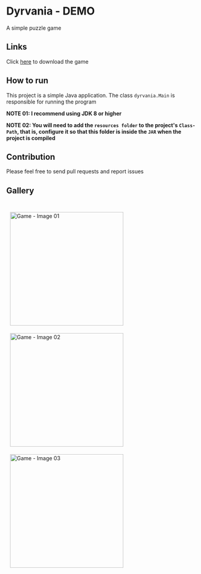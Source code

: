 # Dyrvania - DEMO

A simple puzzle game

## Links

Click [here](https://julio-igreja.itch.io/dyrvania) to download the game

## How to run

This project is a simple Java application. The class `dyrvania.Main` is responsible for running the program

**NOTE 01: I recommend using JDK 8 or higher**

**NOTE 02: You will need to add the `resources folder` to the project's `Class-Path`, that is, configure it so that this folder is inside the `JAR` when the project is compiled**

## Contribution

Please feel free to send pull requests and report issues

## Gallery

<div style="display: inline"><br>
  <img align="center" alt="Game - Image 01" height="300" width="300" style="margin: 10px;" src="https://img.itch.zone/aW1hZ2UvMjU4OTA5Ny8xNTQxNzM4OC5wbmc=/original/bjoDe%2B.png"/>
  <img align="center" alt="Game - Image 02" height="300" width="300" style="margin: 10px;" src="https://img.itch.zone/aW1hZ2UvMjU4OTA5Ny8xNTQxNzM4Ni5wbmc=/original/z4iUjS.png"/>
  <img align="center" alt="Game - Image 03" height="300" width="300" style="margin: 10px;" src="https://img.itch.zone/aW1hZ2UvMjU4OTA5Ny8xNTQxNzM4Ny5wbmc=/original/ZIGXEI.png"/>
</div>
